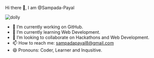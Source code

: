 Hi there 👋,
I am @Sampada-Payal

![dolly](https://github.com/Sampada-Payal/Sampada-Payal/assets/140916008/c65792b8-a601-4f33-a8a6-54645c73120d)

- 🔭 I’m currently working on GitHub.
- 🌱 I’m currently learning Web Development.
- 👯 I’m looking to collaborate on Hackathons and Web Development.
- 📫 How to reach me: sampadapayal8@gmail.com
- 😄 Pronouns: Coder, Learner and Inqusitive.


